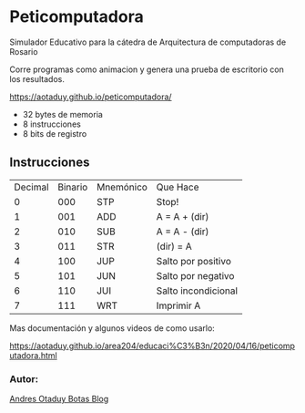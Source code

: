 # Peticomputadora

Simulador Educativo para la cátedra de Arquitectura de computadoras de Rosario

Corre programas como animacion y genera una prueba de escritorio con los resultados.

https://aotaduy.github.io/peticomputadora/

+ 32 bytes de memoria
+ 8 instrucciones
+ 8 bits de registro

## Instrucciones
 <table class="table small">
      <tr>
        <td>Decimal</td>
        <td>Binario</td>
        <td>Mnemónico</td>
        <td>Que Hace</td>
      </tr>
      <tr>
        <td>0</td>
        <td>000</td>
        <td>STP</td>
        <td>Stop!</td>
      </tr>
      <tr>
        <td>1</td>
        <td>001</td>
        <td>ADD</td>
        <td>A = A + (dir)</td>
      </tr>
      <tr>
        <td>2</td>
        <td> 010</td>
        <td> SUB</td>
        <td> A = A - (dir)</td>
      </tr>
      <tr>
        <td>3</td>
        <td> 011</td>
        <td> STR</td>
        <td> (dir) = A</td>
      </tr>
      <tr>
        <td>4</td>
        <td> 100</td>
        <td> JUP</td>
        <td> Salto por positivo</td>
      </tr>
      <tr>
        <td>5</td>
        <td> 101</td>
        <td> JUN</td>
        <td> Salto por negativo</td>
      </tr>
      <tr>
        <td>6</td>
        <td> 110</td>
        <td> JUI</td>
        <td> Salto incondicional</td>
      </tr>
      <tr>
        <td>7</td>
        <td> 111</td>
        <td> WRT</td>
        <td> Imprimir A</td>
      </tr>
    </table>

Mas documentación y algunos videos de como usarlo:

https://aotaduy.github.io/area204/educaci%C3%B3n/2020/04/16/peticomputadora.html

### Autor:
 [Andres Otaduy Botas Blog](https://aotaduy.github.io/area204/)
